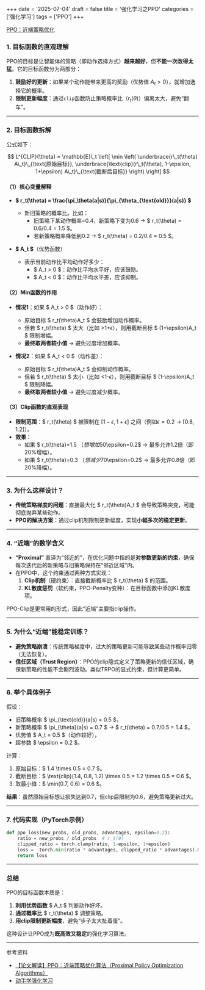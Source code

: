 +++ 
date = '2025-07-04' 
draft = false 
title = '强化学习之PPO' 
categories = ['强化学习'] 
tags = ['PPO'] 
+++


[PPO：近端策略优化](https://arxiv.org/abs/1707.06347)


### **1. 目标函数的直观理解**
PPO的目标是让智能体的策略（即动作选择方式）**越来越好**，但**不能一次改得太猛**。它的目标函数分为两部分：

1. **鼓励好的更新**：如果某个动作能带来更高的奖励（优势值 $A_t > 0$），就增加选择它的概率。
2. **限制更新幅度**：通过`clip`函数防止策略概率比（$r_t(\theta)$）偏离太大，避免“翻车”。

---

### **2. 目标函数拆解**
公式如下：

$$
L^{CLIP}(\theta) = \mathbb{E}\_t \left[ \min \left( \underbrace{r\_t(\theta) A\_t}\_{\text{原始目标}}, \underbrace{\text{clip}(r\_t(\theta), 1-\epsilon, 1+\epsilon) A\_t}\_{\text{截断后目标}} \right) \right]
$$


#### **（1）核心变量解释**
- **$ r_t(\theta) = \frac{\pi_\theta(a|s)}{\pi_{\theta_{\text{old}}}(a|s)} $**  
  - 新旧策略的概率比。比如：
    - 旧策略下某动作概率=0.4，新策略下变为0.6 → $ r_t(\theta) = 0.6/0.4 = 1.5 $。
    - 若新策略概率降低到0.2 → $ r_t(\theta) = 0.2/0.4 = 0.5 $。

- **$ A_t $**（优势函数）  
  - 表示当前动作比平均动作好多少：
    - $ A_t > 0 $：动作比平均水平好，应该鼓励。
    - $ A_t < 0 $：动作比平均水平差，应该抑制。

#### **（2）Min函数的作用**
- **情况1**：如果 $ A_t > 0 $（动作好）：
  - 原始目标 $ r_t(\theta)A_t $ 会鼓励增加动作概率。
  - 但若 $ r_t(\theta) $ 太大（比如 >1+ϵ），则用截断目标 $ (1+\epsilon)A_t $ 限制增幅。
  - **最终取两者较小值** → 避免过度增加概率。

- **情况2**：如果 $ A_t < 0 $（动作差）：
  - 原始目标 $ r_t(\theta)A_t $ 会抑制动作概率。
  - 但若 $ r_t(\theta) $ 太小（比如 <1-ϵ），则用截断目标 $ (1-\epsilon)A_t $ 限制降幅。
  - **最终取两者较小值** → 避免过度减少概率。

#### **（3）Clip函数的直观表现**
- **限制范围**：$ r_t(\theta) $ 被限制在 $[1-\epsilon, 1+\epsilon]$ 之间（例如$\epsilon=0.2$ → [0.8, 1.2]）。
- **效果**：
  - 如果 $ r_t(\theta)=1.5 $（想增加50%概率），但$\epsilon=0.2$ → 最多允许1.2倍（即20%增幅）。
  - 如果 $ r_t(\theta)=0.3 $（想减少70%概率），但$\epsilon=0.2$ → 最多允许0.8倍（即20%降幅）。

---

### **3. 为什么这样设计？**
- **传统策略梯度的问题**：直接最大化 $ r_t(\theta)A_t $ 会导致策略突变，可能彻底抛弃某些动作。
- **PPO的解决方案**：通过clip机制限制更新幅度，实现**小幅多次的稳定更新**。

---
### **4. “近端”的数学含义**
- **“Proximal”** 直译为“邻近的”，在优化问题中指的是**对参数更新的约束**，确保每次迭代后的新策略与旧策略保持在“邻近区域”内。
- 在PPO中，这个约束通过两种方式实现：
  1. **Clip机制**（硬约束）：直接截断概率比 $ r_t(\theta) $ 的范围。
  2. **KL散度惩罚**（软约束，PPO-Penalty变种）：在目标函数中添加KL散度项。

PPO-Clip是更常用的形式，因此“近端”主要指clip操作。

---

### **5. 为什么“近端”能稳定训练？**
- **避免策略崩溃**：传统策略梯度中，过大的策略更新可能导致某些动作概率归零（无法恢复）。
- **信任区域（Trust Region）**：PPO的clip隐式定义了策略更新的信任区域，确保新策略的性能不会剧烈波动。类似TRPO的显式约束，但计算更简单。

---

### **6. 举个具体例子**
假设：
- 旧策略概率 $ \pi_{\text{old}}(a|s) = 0.5 $，
- 新策略概率 $ \pi_{\theta}(a|s) = 0.7 $ → $ r_t(\theta) = 0.7/0.5 = 1.4 $，
- 优势值 $ A_t = 0.5 $（动作较好），
- 超参数 $ \epsilon = 0.2 $。

计算：
1. 原始目标：$ 1.4 \times 0.5 = 0.7 $。
2. 截断目标：$ \text{clip}(1.4, 0.8, 1.2) \times 0.5 = 1.2 \times 0.5 = 0.6 $。
3. 取最小值：$ \min(0.7, 0.6) = 0.6 $。

**结果**：虽然原始目标想让损失达到0.7，但clip后限制为0.6，避免策略更新过大。

---

### **7. 代码实现（PyTorch示例）**
```python
def ppo_loss(new_probs, old_probs, advantages, epsilon=0.2):
    ratio = new_probs / old_probs  # r_t(θ)
    clipped_ratio = torch.clamp(ratio, 1-epsilon, 1+epsilon)
    loss = -torch.min(ratio * advantages, clipped_ratio * advantages).mean()
    return loss
```

---

### **总结**
PPO的目标函数本质是：
1. **利用优势函数** $ A_t $ 判断动作好坏。
2. **通过概率比** $ r_t(\theta) $ 调整策略。
3. **用clip限制更新幅度**，避免“步子太大扯着蛋”。

这种设计让PPO成为**既高效又稳定**的强化学习算法。

---

参考资料

- [【论文解读】PPO：近端策略优化算法（Proximal Policy Optimization Algorithms）](https://zhuanlan.zhihu.com/p/9914683156)
- [动手学强化学习](https://hrl.boyuai.com/chapter/2/ppo%E7%AE%97%E6%B3%95)
